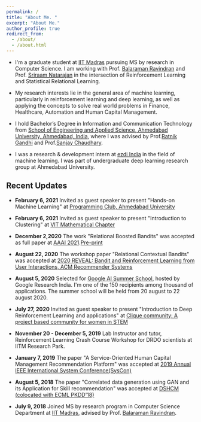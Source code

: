 ```yaml
---
permalink: /
title: "About Me. "
excerpt: "About Me."
author_profile: true
redirect_from: 
  - /about/
  - /about.html
---
```

<!--
<p align="right">
  <img src="https://ashutoshaay26.github.io/files/Shivoham.jpg?raw=true" alt="Photo" style="width: 200px;"/> 
</p>
-->

* I'm a graduate student at [IIT Madras](https://www.iitm.ac.in/) pursuing MS by research in Computer Science. I am working with Prof. [Balaraman Ravindran](https://www.cse.iitm.ac.in/~ravi/) and Prof. [Sriraam Natarajan](https://personal.utdallas.edu/~sriraam.natarajan/) in the intersection of Reinforcement Learning and Statistical Relational Learning.

* My research interests lie in the general area of machine learning, particularly in reinforcement learning and deep learning, as well as applying the concepts to solve real world problems in Finance, Healthcare, Automation and Human Capital Management.  

* I hold Bachelor’s Degree in Information and Communication Technology from [School of Engineering and Applied Science, Ahmedabad University, Ahmedabad, India](https://ahduni.edu.in/seas/), where I was advised by Prof.[Ratnik Gandhi](https://sites.google.com/site/ratnikg) and Prof.[Sanjay Chaudhary](https://ahduni.edu.in/seas/people/faculty/sanjay-chaudhary).

* I was a research & development intern at [ezdi India](https://www.ezdi.com/) in the field of machine learning. I was part of undergraduate deep learning research group at Ahmedabad University.


## **Recent Updates**
* **February 6, 2021** Invited as guest speaker to present "Hands-on Machine Learning" at [Programming Club, Ahmedabad University](https://www.instagram.com/p/CK2vLGCAdLS/?utm_source=ig_web_copy_link)
* **February 6, 2021** Invited as guest speaker to present "Introduction to Clustering" at [VIT Mathematical Chapter](https://www.instagram.com/p/CK0_FNSBIW8/)

* **December 2,2020** The work "Relational Boosted Bandits" was accepted as full paper at [AAAI 2021](https://aaai.org/Conferences/AAAI-21/aaai21call/).[Pre-print](https://arxiv.org/pdf/2012.09220.pdf)
* **August 22, 2020** The workshop paper "Relational Contextual Bandits" was accepted at [2020 REVEAL: Bandit and Reinforcement Learning from User Interactions, ACM Recommender Systems](https://sites.google.com/view/reveal2020/home?authuser=0) 

* **August 5, 2020** Selected for [Google AI Summer School](https://sites.google.com/view/aisummerschool2020/home), hosted by Google Research India. I'm one of the 150 recipients among thousand of applications. The summer school will be held from 20 august to 22 august 2020. 

* **July 27, 2020** Invited as guest speaker to present "Introduction to Deep Reinforcement Learning and applications" at [Clique community: A project based community for women in STEM](https://www.linkedin.com/company/clique-interestship/)

* **November 20 - December 5, 2019** Lab Instructor and tutor, Reinforcement Learning Crash Course Workshop for DRDO scientists at IITM Research Park.

* **January 7, 2019** The paper "A Service-Oriented Human Capital Management Recommendation Platform" was accepted at [2019 Annual IEEE International System Conference(SysCon)](https://ieeesyscon.org/) 


* **August 5, 2018** The paper "Correlated data generation using GAN and its Application for Skill recommendation" was accepted at [DSHCM (colocated with ECML PKDD'18)](https://dshcm.org/) 

* **July 9, 2018** Joined MS by research program in Computer Science Department at [IIT Madras](http://www.cse.iitm.ac.in/), advised by Prof. [Balaraman Ravindran](https://www.cse.iitm.ac.in/~ravi/). 

